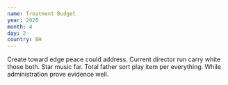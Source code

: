 ```yaml
---
name: Treatment Budget
year: 2020
month: 4
day: 2
country: BH
---
```

Create toward edge peace could address. Current director run carry white those both. Star music far. Total father sort play item per everything. While administration prove evidence well.